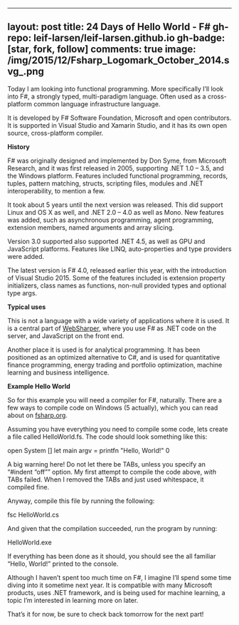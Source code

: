 
---
layout: post
title: 24 Days of Hello World - F#
gh-repo: leif-larsen/leif-larsen.github.io
gh-badge: [star, fork, follow]
comments: true
image: /img/2015/12/Fsharp_Logomark_October_2014.svg_.png
---
    
    
Today I am looking into functional programming. More specifically I’ll look into F#, a strongly typed, multi-paradigm language. Often used as a cross-platform common language infrastructure language.

It is developed by F# Software Foundation, Microsoft and open contributors. It is supported in Visual Studio and Xamarin Studio, and it has its own open source, cross-platform compiler.

**History**

F# was originally designed and implemented by Don Syme, from Microsoft Research, and it was first released in 2005, supporting .NET 1.0 – 3.5, and the Windows platform. Features included functional programming, records, tuples, pattern matching, structs, scripting files, modules and .NET interoperability, to mention a few.

It took about 5 years until the next version was released. This did support Linux and OS X as well, and .NET 2.0 – 4.0 as well as Mono. New features was added, such as asynchronous programming, agent programming, extension members, named arguments and array slicing.

Version 3.0 supported also supported .NET 4.5, as well as GPU and JavaScript platforms. Features like LINQ, auto-properties and type providers were added.

The latest version is F# 4.0, released earlier this year, with the introduction of Visual Studio 2015. Some of the features included is extension property initializers, class names as functions, non-null provided types and optional type args.

**Typical uses**

This is not a language with a wide variety of applications where it is used. It is a central part of [WebSharper](http://websharper.com/), where you use F# as .NET code on the server, and JavaScript on the front end.

Another place it is used is for analytical programming. It has been positioned as an optimized alternative to C#, and is used for quantitative finance programming, energy trading and portfolio optimization, machine learning and business intelligence.

**Example Hello World**

So for this example you will need a compiler for F#, naturally. There are a few ways to compile code on Windows (5 actually), which you can read about on [fsharp.org](http://fsharp.org/use/windows/).

Assuming you have everything you need to compile some code, lets create a file called HelloWorld.fs. The code should look something like this:

 open System [<EntryPoint>] let main argv = printfn "Hello, World!" 0

A big warning here! Do not let there be TABs, unless you specify an “#indent “off”” option. My first attempt to compile the code above, *with* TABs failed. When I removed the TABs and just used whitespace, it compiled fine.

Anyway, compile this file by running the following:

 fsc HelloWorld.cs

And given that the compilation succeeded, run the program by running:

 HelloWorld.exe

If everything has been done as it should, you should see the all familiar “Hello, World!” printed to the console.

Although I haven’t spent too much time on F#, I imagine I’ll spend some time diving into it sometime next year. It is compatible with many Microsoft products, uses .NET framework, and is being used for machine learning, a topic I’m interested in learning more on later.

That’s it for now, be sure to check back tomorrow for the next part!


